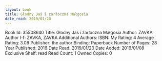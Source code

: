 ```yaml
---
layout: book
title: Głodny Jaś i żarłoczna Małgosia
date_read: 2019/01/20
---
```


Book Id: 35508640
Title: Głodny Jaś i żarłoczna Małgosia
Author: ZAVKA
Author l-f: ZAVKA, ZAVKA
Additional Authors: 
ISBN: 
My Rating: 4
Average Rating: 3.08
Publisher: the author
Binding: Paperback
Number of Pages: 28
Year Published: 2016
Date Read: 2019/01/20
Date Added: 2019/01/08
Exclusive Shelf: read
Read Count: 1
Owned Copies: 0

